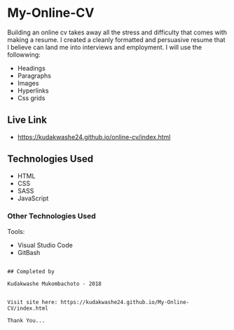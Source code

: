 # My-Online-CV
Building an online cv takes away all the stress and difficulty that comes with making a resume. I created a cleanly formatted and persuasive resume that I believe can land me into interviews and employment. 
I will use the followwing:

 - Headings
 - Paragraphs
 - Images
 - Hyperlinks
 - Css grids

## Live Link
- https://kudakwashe24.github.io/online-cv/index.html

## Technologies Used

 - HTML
 - CSS
 - SASS
 - JavaScript


### Other Technologies Used

Tools:

- Visual Studio Code
- GitBash

```

## Completed by

Kudakwashe Mukombachoto - 2018


Visit site here: https://kudakwashe24.github.io/My-Online-CV/index.html

Thank You...
